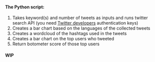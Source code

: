 #### The Python script:
1. Takes keyword(s) and number of tweets as inputs and runs twitter search API (you need [Twitter developers](https://developer.twitter.com/en) authentication keys)
2. Creates a bar chart based on the languages of the collected tweets
3. Creates a wordcloud of the hashtags used in the tweets
4. Creates a bar chart on the top users who tweeted
5. Return botometer score of those top users
#### WIP
